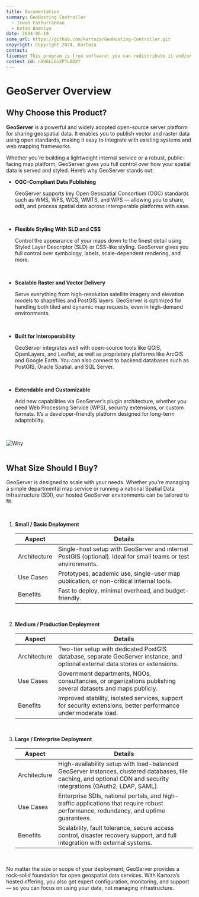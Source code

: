 ```yaml
---
title: Documentation
summary: GeoHosting Controller
  - Irwan Fathurrahman
  - Ketan Bamniya
date: 2024-06-19
some_url: https://github.com/kartoza/GeoHosting-Controller.git
copyright: Copyright 2024, Kartoza
contact:
license: This program is free software; you can redistribute it and/or modify it under the terms of the GNU Affero General Public License as published by the Free Software Foundation; either version 3 of the License, or (at your option) any later version.
context_id: nDU6LLGiXPTLADXY
---
```


# GeoServer Overview

## Why Choose this Product?

**GeoServer** is a powerful and widely adopted open-source server platform for sharing geospatial data. It enables you to publish vector and raster data using open standards, making it easy to integrate with existing systems and web mapping frameworks.

Whether you're building a lightweight internal service or a robust, public-facing map platform, GeoServer gives you full control over how your spatial data is served and styled. Here’s why GeoServer stands out:

- **OGC-Compliant Data Publishing**

    GeoServer supports key Open Geospatial Consortium (OGC) standards such as WMS, WFS, WCS, WMTS, and WPS — allowing you to share, edit, and process spatial data across interoperable platforms with ease.

    <br>

- **Flexible Styling With SLD and CSS**

    Control the appearance of your maps down to the finest detail using Styled Layer Descriptor (SLD) or CSS-like styling. GeoServer gives you full control over symbology, labels, scale-dependent rendering, and more.

    <br>

- **Scalable Raster and Vector Delivery**

    Serve everything from high-resolution satellite imagery and elevation models to shapefiles and PostGIS layers. GeoServer is optimized for handling both tiled and dynamic map requests, even in high-demand environments.

    <br>

- **Built for Interoperability**

    GeoServer integrates well with open-source tools like QGIS, OpenLayers, and Leaflet, as well as proprietary platforms like ArcGIS and Google Earth. You can also connect to backend databases such as PostGIS, Oracle Spatial, and SQL Server.

    <br>

- **Extendable and Customizable**

    Add new capabilities via GeoServer’s plugin architecture, whether you need Web Processing Service (WPS), security extensions, or custom formats. It’s a developer-friendly platform designed for long-term adaptability.

    <br>

<div class="image-with-caption">
  <img src="../img/geoserver-img-3-1.png" alt="Why">
</div>

<br>

## What Size Should I Buy?

GeoServer is designed to scale with your needs. Whether you're managing a simple departmental map service or running a national Spatial Data Infrastructure (SDI), our hosted GeoServer environments can be tailored to fit.

<br>

1. **Small / Basic Deployment**

    <table class="my-table-style">
      <thead>
        <tr>
          <th>Aspect</th>
          <th>Details</th>
        </tr>
      </thead>
      <tbody>
        <tr>
          <td>Architecture</td>
          <td>Single-host setup with GeoServer and internal PostGIS (optional). Ideal for small teams or test environments.</td>
        </tr>
        <tr>
          <td>Use Cases</td>
          <td>Prototypes, academic use, single-user map publication, or non-critical internal tools.</td>
        </tr>
        <tr>
          <td>Benefits</td>
          <td>Fast to deploy, minimal overhead, and budget-friendly.</td>
        </tr>
      </tbody>
    </table>

    <br>

2. **Medium / Production Deployment**

    <table class="my-table-style">
      <thead>
        <tr>
          <th>Aspect</th>
          <th>Details</th>
        </tr>
      </thead>
      <tbody>
        <tr>
          <td>Architecture</td>
          <td>Two-tier setup with dedicated PostGIS database, separate GeoServer instance, and optional external data stores or extensions.</td>
        </tr>
        <tr>
          <td>Use Cases</td>
          <td>Government departments, NGOs, consultancies, or organizations publishing several datasets and maps publicly.</td>
        </tr>
        <tr>
          <td>Benefits</td>
          <td>Improved stability, isolated services, support for security extensions, better performance under moderate load.</td>
        </tr>
      </tbody>
    </table>

    <br>

3. **Large / Enterprise Deployment**

    <table class="my-table-style">
      <thead>
        <tr>
          <th>Aspect</th>
          <th>Details</th>
        </tr>
      </thead>
      <tbody>
        <tr>
          <td>Architecture</td>
          <td>High-availability setup with load-balanced GeoServer instances, clustered databases, tile caching, and optional CDN and security integrations (OAuth2, LDAP, SAML).</td>
        </tr>
        <tr>
          <td>Use Cases</td>
          <td>Enterprise SDIs, national portals, and high-traffic applications that require robust performance, redundancy, and uptime guarantees.</td>
        </tr>
        <tr>
          <td>Benefits</td>
          <td>Scalability, fault tolerance, secure access control, disaster recovery support, and full integration with external systems.</td>
        </tr>
      </tbody>
    </table>

<br>

No matter the size or scope of your deployment, GeoServer provides a rock-solid foundation for open geospatial data services. With Kartoza’s hosted offering, you also get expert configuration, monitoring, and support — so you can focus on using your data, not managing infrastructure.

<br>

